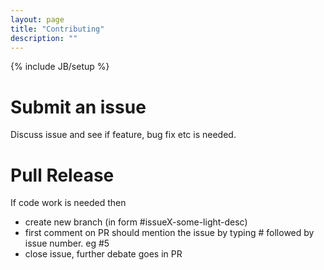 ```yaml
---
layout: page
title: "Contributing"
description: ""
---
```

{% include JB/setup %}

Submit an issue
===============
Discuss issue and see if feature, bug fix etc is needed.

Pull Release
============
If code work is needed then
 - create new branch (in form #issueX-some-light-desc)
 - first comment on PR should mention the issue by typing # followed by issue number. eg #5
 - close issue, further debate goes in PR

 